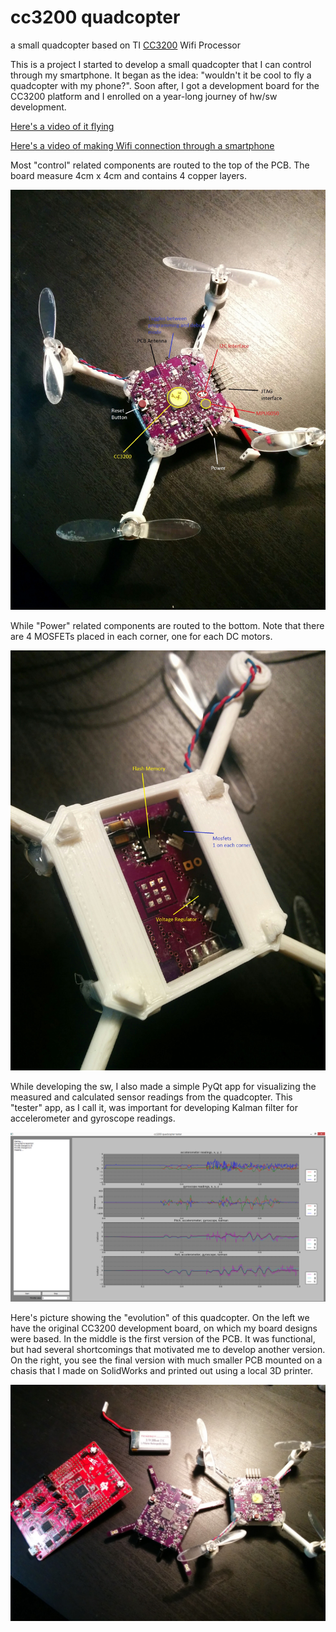# cc3200 quadcopter
a small quadcopter based on TI [CC3200](http://www.ti.com/product/cc3200) Wifi Processor

This is a project I started to develop a small quadcopter that I can control through my smartphone. It began as the idea: "wouldn't it be cool to fly a quadcopter with my phone?". Soon after, I got a development board for the CC3200 platform and I enrolled on a year-long journey of hw/sw development.

[Here's a video of it flying](https://youtu.be/NUO0UMu_Gpo)

[Here's a video of making Wifi connection through a smartphone](https://youtu.be/c3Ppp-kUkaQ)

Most "control" related components are routed to the top of the PCB. The board measure 4cm x 4cm and contains 4 copper layers.

<img src="./pictures/quadcopter_top_view.jpg" width="640">

While "Power" related components are routed to the bottom. Note that there are 4 MOSFETs placed in each corner, one for each DC motors.

<img src="./pictures/quadcopter_bottom_view.jpg" width="640">

While developing the sw, I also made a simple PyQt app for visualizing the measured and calculated sensor readings from the quadcopter. This "tester" app, as I call it, was important for developing Kalman filter for accelerometer and gyroscope readings.

<img src="./pictures/pyqt_quadcopter_tester.png" width="960">

Here's picture showing the "evolution" of this quadcopter. On the left we have the original CC3200 development board, on which my board designs were based. In the middle is the first version of the PCB. It was functional, but had several shortcomings that motivated me to develop another version. On the right, you see the final version with much smaller PCB mounted on a chasis that I made on SolidWorks and printed out using a local 3D printer.

<img src="./pictures/evolution.jpg" width="960">
